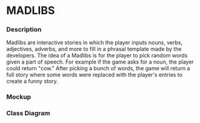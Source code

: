 # MADLIBS

### Description
Madlibs are interactive stories in which the player inputs nouns, verbs, adjectives, adverbs, and more to fill in a phrasal template made by the developers. The idea of a Madlibs is for the player to pick random words given a part of speech. For example if the game asks for a noun, the player could return "cow." After picking a bunch of words, the game will return a full story where some words were replaced with the player's entries to create a funny story.

### Mockup

### Class Diagram
